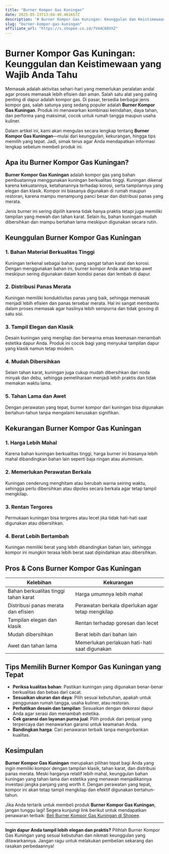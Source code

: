 ```yaml
---
title: "Burner Kompor Gas Kuningan"
date: 2025-05-23T13:04:49.461657Z
description: "# Burner Kompor Gas Kuningan: Keunggulan dan Keistimewaan yang Wajib Anda Tahu..."
slug: "burner-kompor-gas-kuningan"
affiliate_url: "https://s.shopee.co.id/7V44C68VX2"
---
```

# Burner Kompor Gas Kuningan: Keunggulan dan Keistimewaan yang Wajib Anda Tahu

Memasak adalah aktivitas sehari-hari yang memerlukan peralatan andal agar proses memasak lebih efisien dan aman. Salah satu alat yang paling penting di dapur adalah kompor gas. Di pasar, tersedia berbagai jenis kompor gas, salah satunya yang sedang populer adalah **Burner Kompor Gas Kuningan**. Produk ini menawarkan kombinasi keindahan, daya tahan, dan performa yang maksimal, cocok untuk rumah tangga maupun usaha kuliner.

Dalam artikel ini, kami akan mengulas secara lengkap tentang **Burner Kompor Gas Kuningan**—mulai dari keunggulan, kekurangan, hingga tips memilih yang tepat. Jadi, simak terus agar Anda mendapatkan informasi lengkap sebelum membeli produk ini.

## Apa itu Burner Kompor Gas Kuningan?

**Burner Kompor Gas Kuningan** adalah kompor gas yang bahan pembuatannya menggunakan kuningan berkualitas tinggi. Kuningan dikenal karena kekuatannya, ketahanannya terhadap korosi, serta tampilannya yang elegan dan klasik. Kompor ini biasanya digunakan di rumah maupun restoran, karena mampu menampung panci besar dan distribusi panas yang merata.

Jenis burner ini sering dipilih karena tidak hanya praktis tetapi juga memiliki tampilan yang mewah dan tahan karat. Selain itu, bahan kuningan mudah dibersihkan dan mampu bertahan lama meskipun digunakan secara rutin.

## Keunggulan Burner Kompor Gas Kuningan

### 1. Bahan Material Berkualitas Tinggi
Kuningan terkenal sebagai bahan yang sangat tahan karat dan korosi. Dengan menggunakan bahan ini, burner kompor Anda akan tetap awet meskipun sering digunakan dalam kondisi panas dan lembab di dapur.

### 2. Distribusi Panas Merata
Kuningan memiliki konduktivitas panas yang baik, sehingga memasak menjadi lebih efisien dan panas tersebar merata. Hal ini sangat membantu dalam proses memasak agar hasilnya lebih sempurna dan tidak gosong di satu sisi.

### 3. Tampil Elegan dan Klasik
Desain kuningan yang mengilap dan berwarna emas keemasan menambah estetika dapur Anda. Produk ini cocok bagi yang menyukai tampilan dapur yang klasik namun tetap modern.

### 4. Mudah Dibersihkan
Selain tahan karat, kuningan juga cukup mudah dibersihkan dari noda minyak dan debu, sehingga pemeliharaan menjadi lebih praktis dan tidak memakan waktu lama.

### 5. Tahan Lama dan Awet
Dengan perawatan yang tepat, burner kompor dari kuningan bisa digunakan bertahun-tahun tanpa mengalami kerusakan signifikan.

## Kekurangan Burner Kompor Gas Kuningan

### 1. Harga Lebih Mahal
Karena bahan kuningan berkualitas tinggi, harga burner ini biasanya lebih mahal dibandingkan bahan lain seperti baja ringan atau aluminium.

### 2. Memerlukan Perawatan Berkala
Kuningan cenderung menghitam atau berubah warna seiring waktu, sehingga perlu dibersihkan atau dipoles secara berkala agar tetap tampil mengkilap.

### 3. Rentan Tergores
Permukaan kuningan bisa tergores atau lecet jika tidak hati-hati saat digunakan atau dibersihkan.

### 4. Berat Lebih Bertambah
Kuningan memiliki berat yang lebih dibandingkan bahan lain, sehingga kompor ini mungkin terasa lebih berat saat dipindahkan atau dibersihkan.

## Pros & Cons Burner Kompor Gas Kuningan

| **Kelebihan** | **Kekurangan** |
|----------------|----------------|
| Bahan berkualitas tinggi tahan karat | Harga umumnya lebih mahal |
| Distribusi panas merata dan efisien | Perawatan berkala diperlukan agar tetap mengkilap |
| Tampilan elegan dan klasik | Rentan terhadap goresan dan lecet |
| Mudah dibersihkan | Berat lebih dari bahan lain |
| Awet dan tahan lama | Memerlukan perlakuan hati-hati saat digunakan |

## Tips Memilih Burner Kompor Gas Kuningan yang Tepat

- **Periksa kualitas bahan**: Pastikan kuningan yang digunakan benar-benar berkualitas dan bebas dari cacat.
- **Sesuaikan ukuran dan daya**: Pilih sesuai kebutuhan, apakah untuk penggunaan rumah tangga, usaha kuliner, atau restoran.
- **Perhatikan desain dan tampilan**: Sesuaikan dengan dekorasi dapur Anda agar serasi dan menambah estetika.
- **Cek garansi dan layanan purna jual**: Pilih produk dari penjual yang terpercaya dan menawarkan garansi untuk keamanan Anda.
- **Bandingkan harga**: Cari penawaran terbaik tanpa mengorbankan kualitas.

## Kesimpulan

**Burner Kompor Gas Kuningan** merupakan pilihan tepat bagi Anda yang ingin memiliki kompor dengan tampilan klasik, tahan karat, dan distribusi panas merata. Meski harganya relatif lebih mahal, keunggulan bahan kuningan yang tahan lama dan estetika yang menawan menjadikannya investasi jangka panjang yang worth it. Dengan perawatan yang tepat, kompor ini akan tetap tampil mengkilap dan efektif digunakan bertahun-tahun.

Jika Anda tertarik untuk membeli produk **Burner Kompor Gas Kuningan**, jangan tunggu lagi! Segera kunjungi link berikut untuk mendapatkan penawaran terbaik: [Beli Burner Kompor Gas Kuningan di Shopee](https://s.shopee.co.id/7V44C68VX2).

---

**Ingin dapur Anda tampil lebih elegan dan praktis?** Pilihlah Burner Kompor Gas Kuningan yang sesuai kebutuhan dan nikmati keunggulan yang ditawarkannya. Jangan ragu untuk melakukan pembelian sekarang dan rasakan perbedaannya!